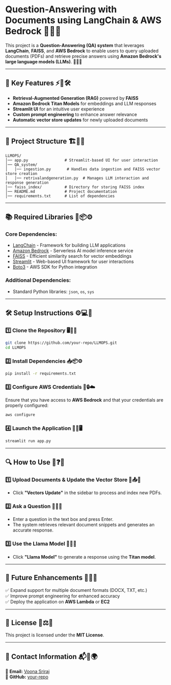 # **Question-Answering with Documents using LangChain & AWS Bedrock** 🎯📜🤖

This project is a **Question-Answering (QA) system** that leverages **LangChain**, **FAISS**, and **AWS Bedrock** to enable users to query uploaded documents (PDFs) and retrieve precise answers using **Amazon Bedrock's large language models (LLMs)**. 📄💡🧠

---

## **🚀 Key Features** ⚡📌🛠️

- **Retrieval-Augmented Generation (RAG)** powered by **FAISS**
- **Amazon Bedrock Titan Models** for embeddings and LLM responses
- **Streamlit UI** for an intuitive user experience
- **Custom prompt engineering** to enhance answer relevance
- **Automatic vector store updates** for newly uploaded documents

---

## **📂 Project Structure** 🏗️📁📜

```
LLMOPS/
│── app.py                # Streamlit-based UI for user interaction
│── QA_system/
│   │── ingestion.py       # Handles data ingestion and FAISS vector store creation
│   │── retrivalandgeneration.py  # Manages LLM interaction and response generation
│── faiss_index/          # Directory for storing FAISS index
│── README.md             # Project documentation
│── requirements.txt      # List of dependencies
```

---

## **📚 Required Libraries** 📖📦⚙️

### **Core Dependencies:**

- [LangChain](https://github.com/hwchase17/langchain) - Framework for building LLM applications
- [Amazon Bedrock](https://aws.amazon.com/bedrock/) - Serverless AI model inference service
- [FAISS](https://github.com/facebookresearch/faiss) - Efficient similarity search for vector embeddings
- [Streamlit](https://streamlit.io/) - Web-based UI framework for user interactions
- [Boto3](https://boto3.amazonaws.com/v1/documentation/api/latest/index.html) - AWS SDK for Python integration

### **Additional Dependencies:**

- Standard Python libraries: `json`, `os`, `sys`

---

## **🛠 Setup Instructions** ⚙️💻📌

### **1️⃣ Clone the Repository** 🖥️📂🔽

```sh
git clone https://github.com/your-repo/LLMOPS.git
cd LLMOPS
```

### **2️⃣ Install Dependencies** 📥📦⚙️

```sh
pip install -r requirements.txt
```

### **3️⃣ Configure AWS Credentials** 🔑🔒☁️

Ensure that you have access to **AWS Bedrock** and that your credentials are properly configured:

```sh
aws configure
```

### **4️⃣ Launch the Application** 🚀📜🖥️

```sh
streamlit run app.py
```

---

## **🔍 How to Use** 📜❓🤖

### **1️⃣ Upload Documents & Update the Vector Store** 📂📤🔄

- Click **"Vectors Update"** in the sidebar to process and index new PDFs.

### **2️⃣ Ask a Question** 📝❔🤖

- Enter a question in the text box and press Enter.
- The system retrieves relevant document snippets and generates an accurate response.

### **3️⃣ Use the Llama Model** 🦙📡💬

- Click **"Llama Model"** to generate a response using the **Titan model**.

---

## **📌 Future Enhancements** 🌟🚀🔮

✅ Expand support for multiple document formats (DOCX, TXT, etc.)\
✅ Improve prompt engineering for enhanced accuracy\
✅ Deploy the application on **AWS Lambda** or **EC2**

---

## **📜 License** 📄⚖️🔗

This project is licensed under the **MIT License**.

---

## **📧 Contact Information** 📬📩🌍

📩 **Email:** [Voona Sriraj](mailto\:srirajvoona2004@gmail.com)\
🐙 **GitHub:** [your-repo](https://github.com/your-repo)

